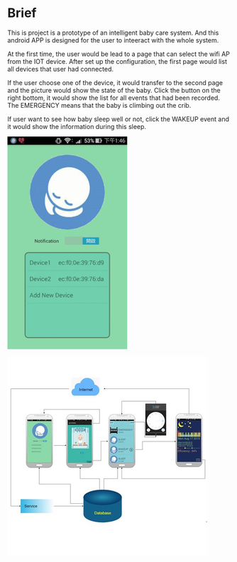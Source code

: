 # Brief
This is project is a prototype of an intelligent baby care system. And this android APP is designed for the user to inteeract with the whole system.

At the first time, the user would be lead to a page that can select the wifi AP from the IOT device. After set up the configuration, the first page would list all devices that user had connected.

If the user choose one of the device, it would transfer to the second page and the picture would show the state of the baby. Click the button on the right bottom, it would show the list for all events that had been recorded. The EMERGENCY means that the baby is climbing out the crib. 

If user want to see how baby sleep well or not, click the WAKEUP event and it would show the information during this sleep.

![](/images/app.gif)

![](/images/system.jpg)

